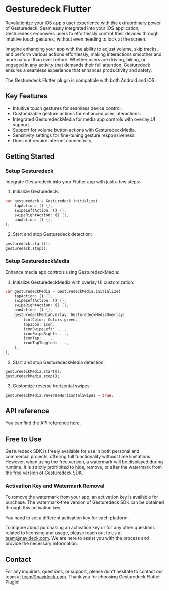 # Gesturedeck Flutter

Revolutionize your iOS app's user experience with the extraordinary power of Gesturedeck! Seamlessly integrated into your iOS application, Gesturedeck empowers users to effortlessly control their devices through intuitive touch gestures, without even needing to look at the screen.

Imagine enhancing your app with the ability to adjust volume, skip tracks, and perform various actions effortlessly, making interactions smoother and more natural than ever before. Whether users are driving, biking, or engaged in any activity that demands their full attention, Gesturedeck ensures a seamless experience that enhances productivity and safety.

The Gesturedeck Flutter plugin is compatible with both Android and iOS.

## Key Features

- Intuitive touch gestures for seamless device control.
- Customizable gesture actions for enhanced user interactions.
- Integrated GesturedeckMedia for media app controls with overlay UI support.
- Support for volume button actions with GesturedeckMedia.
- Sensitivity settings for fine-tuning gesture responsiveness.
- Does not require internet connectivity.

## Getting Started

### Setup Gesturedeck

Integrate Gesturedeck into your Flutter app with just a few steps:

1. Initialize Gesturedeck:
```dart
var gesturedeck = Gesturedeck.initialize(
    tapAction: () {},
    swipeLeftAction: () {},
    swipeRightAction: () {},
    panAction: () {},
);
```

2. Start and stop Gesturedeck detection:
```dart
gesturedeck.start();
gesturedeck.stop();
```

### Setup GesturedeckMedia  

Enhance media app controls using GesturedeckMedia:

1. Initialize GesturedeckMedia with overlay UI customization:
```dart
var gesturedeckMedia = GesturedeckMedia.initialize(
    tapAction: () {},
    swipeLeftAction: () {},
    swipeRightAction: () {},
    panAction: () {},
    gesturedeckMediaOverlay: GesturedeckMediaOverlay(
        tintColor: Colors.green,
        topIcon: icon,
        iconSwipeLeft: ...,
        iconSwipeRight: ...,
        iconTap: ...,
        iconTapToggled: ...,
    ),
);
```

2. Start and stop GesturedeckMedia detection:
```dart
gesturedeckMedia.start();
gesturedeckMedia.stop();
```

3. Customize reverse horizontal swipes:
```dart
gesturedeckMedia.reverseHorizontalSwipes = true;
```


## API reference

You can find the API reference [here](https://pub.dev/documentation/gesturedeck_flutter/latest/).

## Free to Use

Gesturedeck SDK is freely available for use in both personal and commercial projects, offering full functionality without time limitations. However, when using the free version, a watermark will be displayed during runtime. It is strictly prohibited to hide, remove, or alter the watermark from the free version of Gesturedeck SDK.

### Activation Key and Watermark Removal

To remove the watermark from your app, an activation key is available for purchase. The watermark-free version of Gesturedeck SDK can be obtained through this activation key.

You need to set a different activation key for each platform.

To inquire about purchasing an activation key or for any other questions related to licensing and usage, please reach out to us at team@navideck.com. We are here to assist you with the process and provide the necessary information.

## Contact

For any inquiries, questions, or support, please don't hesitate to contact our team at team@navideck.com. Thank you for choosing Gesturedeck Flutter Plugin!